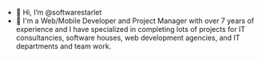 - 👋 Hi, I’m @softwarestarlet
- 💞️ I'm a Web/Mobile Developer and Project Manager with over 7 years of experience and I have specialized in completing lots of projects for IT consultancies, software houses, web development agencies, and IT departments and team work.
